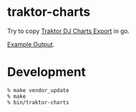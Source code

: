 # traktor-charts

Try to copy [Traktor DJ Charts Export](http://tomashg.com/?p=1132) in go.

[Example Output](https://gist.github.com/atmos/0ae724237f1ef859f25a).

# Development

    % make vendor_update
    % make
    % bin/traktor-charts
